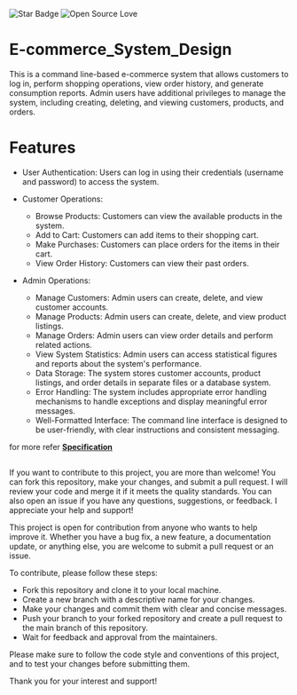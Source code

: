 ![Star Badge](https://img.shields.io/static/v1?label=%F0%9F%8C%9F&message=If%20Useful&style=style=flat&color=BC4E99)
![Open Source Love](https://badges.frapsoft.com/os/v1/open-source.svg?v=103)
# E-commerce_System_Design


This is a command line-based e-commerce system that allows customers to log in, perform shopping operations, view order history, and generate consumption reports. Admin users have additional privileges to manage the system, including creating, deleting, and viewing customers, products, and orders.

# Features
- User Authentication: Users can log in using their credentials (username and password) to access the system.
  
- Customer Operations:
  - Browse Products: Customers can view the available products in the system.
  - Add to Cart: Customers can add items to their shopping cart.
  - Make Purchases: Customers can place orders for the items in their cart.
  - View Order History: Customers can view their past orders.

- Admin Operations:
  - Manage Customers: Admin users can create, delete, and view customer accounts.
  - Manage Products: Admin users can create, delete, and view product listings.
  - Manage Orders: Admin users can view order details and perform related actions.
  - View System Statistics: Admin users can access statistical figures and reports about the system's performance.
  - Data Storage: The system stores customer accounts, product listings, and order details in separate files or a database system.
  - Error Handling: The system includes appropriate error handling mechanisms to handle exceptions and display meaningful error messages.
  - Well-Formatted Interface: The command line interface is designed to be user-friendly, with clear instructions and consistent messaging.
 
for more refer **[Specification](https://github.com/Kool-Cool/E-commerce_System_Design/blob/main/Specification.docx%20(1).pdf)**

## 
If you want to contribute to this project, you are more than welcome! You can fork this repository, make your changes, and submit a pull request. I will review your code and merge it if it meets the quality standards. You can also open an issue if you have any questions, suggestions, or feedback. I appreciate your help and support!

This project is open for contribution from anyone who wants to help improve it. Whether you have a bug fix, a new feature, a documentation update, or anything else, you are welcome to submit a pull request or an issue.


To contribute, please follow these steps:

- Fork this repository and clone it to your local machine.
- Create a new branch with a descriptive name for your changes.
- Make your changes and commit them with clear and concise messages.
- Push your branch to your forked repository and create a pull request to the main branch of this repository.
- Wait for feedback and approval from the maintainers.

Please make sure to follow the code style and conventions of this project, and to test your changes before submitting them.

Thank you for your interest and support!
